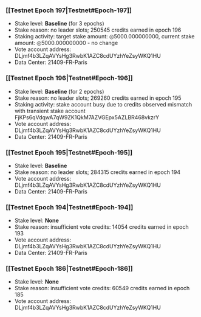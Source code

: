 ### [[Testnet Epoch 197|Testnet#Epoch-197]]
* Stake level: **Baseline** (for 3 epochs)
* Stake reason: no leader slots; 250545 credits earned in epoch 196
* Staking activity: target stake amount: ◎5000.000000000, current stake amount: ◎5000.000000000 - no change
* Vote account address: DLjmf4b3LZqAVYsHg3RwbK1AZC8cdUYzhYeZsyWKQ1HU
* Data Center: 21409-FR-Paris
### [[Testnet Epoch 196|Testnet#Epoch-196]]
* Stake level: **Baseline** (for 2 epochs)
* Stake reason: no leader slots; 269260 credits earned in epoch 195
* Staking activity: stake account busy due to credits observed mismatch with transient stake account FjKPs6qVdqwA7qW9ZK1QkM7AZVGEpx5AZLBR468vkzrY
* Vote account address: DLjmf4b3LZqAVYsHg3RwbK1AZC8cdUYzhYeZsyWKQ1HU
* Data Center: 21409-FR-Paris
### [[Testnet Epoch 195|Testnet#Epoch-195]]
* Stake level: **Baseline**
* Stake reason: no leader slots; 284315 credits earned in epoch 194
* Vote account address: DLjmf4b3LZqAVYsHg3RwbK1AZC8cdUYzhYeZsyWKQ1HU
* Data Center: 21409-FR-Paris
### [[Testnet Epoch 194|Testnet#Epoch-194]]
* Stake level: **None**
* Stake reason: insufficient vote credits: 14054 credits earned in epoch 193
* Vote account address: DLjmf4b3LZqAVYsHg3RwbK1AZC8cdUYzhYeZsyWKQ1HU
* Data Center: 21409-FR-Paris
### [[Testnet Epoch 186|Testnet#Epoch-186]]
* Stake level: **None**
* Stake reason: insufficient vote credits: 60549 credits earned in epoch 185
* Vote account address: DLjmf4b3LZqAVYsHg3RwbK1AZC8cdUYzhYeZsyWKQ1HU